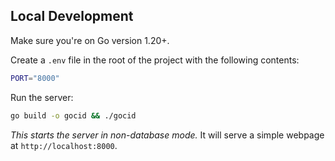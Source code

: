 ## Local Development

Make sure you're on Go version 1.20+.

Create a `.env` file in the root of the project with the following contents:

```bash
PORT="8000"
```

Run the server:

```bash
go build -o gocid && ./gocid
```

_This starts the server in non-database mode._ It will serve a simple webpage at `http://localhost:8000`.
